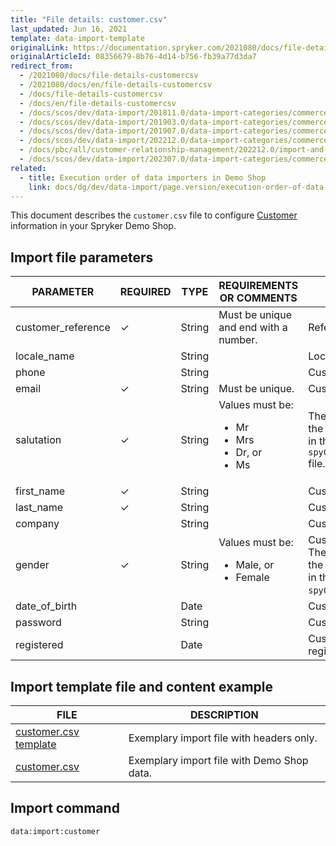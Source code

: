 ```yaml
---
title: "File details: customer.csv"
last_updated: Jun 16, 2021
template: data-import-template
originalLink: https://documentation.spryker.com/2021080/docs/file-details-customercsv
originalArticleId: 08356679-8b76-4d14-b756-fb39a77d3da7
redirect_from:
  - /2021080/docs/file-details-customercsv
  - /2021080/docs/en/file-details-customercsv
  - /docs/file-details-customercsv
  - /docs/en/file-details-customercsv
  - /docs/scos/dev/data-import/201811.0/data-import-categories/commerce-setup/file-details-customer.csv.html
  - /docs/scos/dev/data-import/201903.0/data-import-categories/commerce-setup/file-details-customer.csv.html
  - /docs/scos/dev/data-import/201907.0/data-import-categories/commerce-setup/file-details-customer.csv.html
  - /docs/scos/dev/data-import/202212.0/data-import-categories/commerce-setup/file-details-customer.csv.html
  - /docs/pbc/all/customer-relationship-management/202212.0/import-and-export-data/file-details-customer.csv.html
  - /docs/scos/dev/data-import/202307.0/data-import-categories/commerce-setup/file-details-customer.csv.html
related:
  - title: Execution order of data importers in Demo Shop
    link: docs/dg/dev/data-import/page.version/execution-order-of-data-importers.html
---
```


This document describes the `customer.csv` file to configure [Customer](/docs/pbc/all/customer-relationship-management/{{page.version}}/base-shop/customer-account-management-feature-overview/customer-account-management-feature-overview.html) information in your Spryker Demo Shop.

## Import file parameters

| PARAMETER | REQUIRED | TYPE | REQUIREMENTS OR COMMENTS | DESCRIPTION |
| --- | --- | --- | --- | --- |
| customer_reference | &check; | String |  Must be unique and end with a number. | Reference of the Customer. |
| locale_name |  | String |  | Locale name. |
| phone |  | String |  | Customer’s phone number. |
| email | &check; | String | Must be unique. | Customer’s e-mail. |
| salutation | &check; | String | Values must be:<ul><li>Mr</li><li>Mrs</li><li>Dr, or </li><li>Ms</li></ul> | The value must be within the list of values predefined in the `spyCustomerTableMap.php` file. | Used salutation. |
| first_name | &check; | String |   | Customer’s first name. |
| last_name | &check; | String |   | Customer’s last name. |
| company |  | String |   | Customer’s Company |
| gender | &check; | String |  Values must be:<ul><li>Male, or </li><li>Female</li></ul> | Customer’s gender.<br>The value must be within the list of values predefined in the `spyCustomerTableMap.php`file. | Gender definition.|
| date_of_birth |  | Date |   | Customer’s date of birth. |
| password |  | String |  | Customer’s password. |
| registered |  | Date |  | Customer’s date of registration. |

## Import template file and content example

| FILE | DESCRIPTION |
| --- | --- |
| [customer.csv template](https://spryker.s3.eu-central-1.amazonaws.com/docs/Developer+Guide/Back-End/Data+Manipulation/Data+Ingestion/Data+Import/Data+Import+Categories/Commerce+Setup/Template+customer.csv) | Exemplary import file with headers only. |
| [customer.csv](https://spryker.s3.eu-central-1.amazonaws.com/docs/Developer+Guide/Back-End/Data+Manipulation/Data+Ingestion/Data+Import/Data+Import+Categories/Commerce+Setup/customer.csv) | Exemplary import file with Demo Shop data. |

## Import command

```bash
data:import:customer
```
